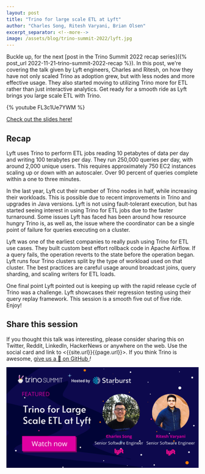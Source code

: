 ```yaml
---
layout: post
title: "Trino for large scale ETL at Lyft"
author: "Charles Song, Ritesh Varyani, Brian Olsen"
excerpt_separator: <!--more-->
image: /assets/blog/trino-summit-2022/lyft.jpg
---
```


Buckle up, for the next [post in the Trino Summit 2022 recap series]({% post_url
2022-11-21-trino-summit-2022-recap %}). In this post, we're covering the talk
given by Lyft engineers, Charles and Ritesh, on how they have not only scaled
Trino as adoption grew, but with less nodes and more effective usage. They
also started moving to utilizing Trino more for ETL rather than just interactive
analytics. Get ready for a smooth ride as Lyft brings you large scale ETL with
Trino.

<!--more-->

{% youtube FL3c1Ue7YWM %}

<a class="btn btn-pink btn-md" target="_blank" href="/assets/blog/trino-summit-2022/Trino@Lyft.pdf">
  Check out the slides here!
</a>

## Recap

Lyft uses Trino to perform ETL jobs reading 10 petabytes of data per day and
writing 100 terabytes per day. They run 250,000 queries per day, with around
2,000 unique users. This requires approximately 750 EC2 instances scaling up or
down with an autoscaler. Over 90 percent of queries complete within a one to
three minutes. 

In the last year, Lyft cut their number of Trino nodes in half, while increasing
their workloads. This is possible due to recent improvements in Trino and
upgrades in Java versions. Lyft is not using fault-tolerant execution, but has
started seeing interest in using Trino for ETL jobs due to the faster
turnaround. Some issues Lyft has faced has been around how resource hungry Trino
is, as well as, the issue where the coordinator can be a single point of failure
for queries executing on a cluster.

Lyft was one of the earliest companies to really push using Trino for ETL use
cases. They built custom best effort rollback code in Apache Airflow. If a query
fails, the operation reverts to the state before the operation began. Lyft runs
four Trino clusters split by the type of workload used on that cluster. The best
practices are careful usage around broadcast joins, query sharding, and scaling
writers for ETL loads.

One final point Lyft pointed out is keeping up with the rapid release cycle of
Trino was a challenge. Lyft showcases their regression testing using their query
replay framework. This session is a smooth five out of five ride. Enjoy!

## Share this session

If you thought this talk was interesting, please consider sharing this on
Twitter, Reddit, LinkedIn, HackerNews or anywhere on the web. Use the social
card and link to <{{site.url}}{{page.url}}>. If you think Trino is awesome, 
[give us a 🌟 on GitHub <i class="fab fa-github"/>](https://github.com/trinodb/trino)!

<img src="/assets/blog/trino-summit-2022/lyft-social.png"/>